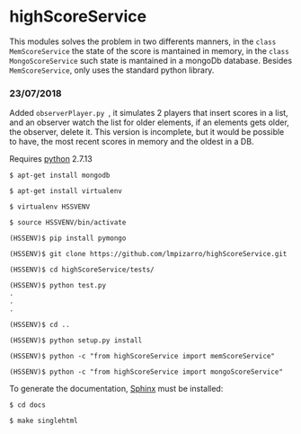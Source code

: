 # highScoreService

This modules solves the problem in two differents manners, in the ```class
MemScoreService``` the state of the score is mantained in memory, in the ```class
MongoScoreService``` such state is mantained in a mongoDb database.
Besides ```MemScoreService```, only uses the standard python library.

### 23/07/2018

Added ```observerPlayer.py ```, it simulates 2 players that insert scores in
a list, and an observer watch the list for older elements, if an elements gets
older, the observer, delete it. This version is incomplete, but it would be
possible to have, the most recent scores in memory and the oldest in a DB.
 

Requires [python](https://www.python.org/) 2.7.13

```
$ apt-get install mongodb

$ apt-get install virtualenv

$ virtualenv HSSVENV

$ source HSSVENV/bin/activate

(HSSENV)$ pip install pymongo

(HSSENV)$ git clone https://github.com/lmpizarro/highScoreService.git

(HSSENV)$ cd highScoreService/tests/

(HSSENV)$ python test.py
.
.
.

(HSSENV)$ cd ..

(HSSENV)$ python setup.py install

(HSSENV)$ python -c "from highScoreService import memScoreService"

(HSSENV)$ python -c "from highScoreService import mongoScoreService"

```

To generate the documentation, [Sphinx](http://www.sphinx-doc.org/en/master/) must be  installed:

```
$ cd docs

$ make singlehtml
```
